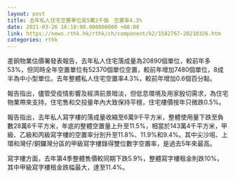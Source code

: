 ```yaml
---
layout: post
title: 去年私人住宅空置單位逾5萬2千個　空置率4.3%
date: 2021-03-26 16:10:00.000000000 +08:00
link: https://news.rthk.hk/rthk/ch/component/k2/1582767-20210326.htm
categories: rthk
---
```


差餉物業估價署發表報告，去年私人住宅落成量為20890個單位，較前年多53%，但同時全年空置單位有52370個單位空置，較前年增加7480個單位，8成半為中小型單位。去年整體私人住宅空置率4.3%，較前年增加0.6個百分點。

報告指出，儘管受疫情影響及經濟前景暗淡，但低息環境及用家殷切需求，為住宅物業帶來支持，住宅售和交投量年內大致保持平穩，住宅樓價按年只微跌0.5%。

報告指出，去年私人寫字樓的落成量收縮至6萬9千平方米，整體使用量下跌至負數28萬6千平方米，年底的整體空置量上升至11.5%，相當於143萬4千平方米，甲級、乙級和丙級寫字樓的空置率分別升至11.8%、11.9%和9.4%。其中尖沙咀、上環和灣仔/銅鑼灣分區的甲級寫字樓錄得雙位數字空置率，是過去5年來最高。

寫字樓方面，去年第4季整體售價較同期下跌5.9%，整體寫字樓租金則跌10%，其中甲級寫字樓租金跌幅最大，達至11.4%。

